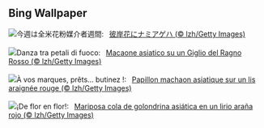 ## Bing Wallpaper
![](https://www.bing.com/th?id=OHR.AsianSwallowtail_JA-JP7699354207_UHD.jpg&w=1000)今週は全米花粉媒介者週間:&nbsp;&ensp;[彼岸花にナミアゲハ (© lzh/Getty Images)](https://www.bing.com/th?id=OHR.AsianSwallowtail_JA-JP7699354207_UHD.jpg)
<br><br/>
![](https://www.bing.com/th?id=OHR.AsianSwallowtail_IT-IT6116114113_UHD.jpg&w=1000)Danza tra petali di fuoco:&nbsp;&ensp;[Macaone asiatico su un Giglio del Ragno Rosso (© lzh/Getty Images)](https://www.bing.com/th?id=OHR.AsianSwallowtail_IT-IT6116114113_UHD.jpg)
<br><br/>
![](https://www.bing.com/th?id=OHR.AsianSwallowtail_FR-FR5577967148_UHD.jpg&w=1000)À vos marques, prêts… butinez !:&nbsp;&ensp;[Papillon machaon asiatique sur un lis araignée rouge (© lzh/Getty Images)](https://www.bing.com/th?id=OHR.AsianSwallowtail_FR-FR5577967148_UHD.jpg)
<br><br/>
![](https://www.bing.com/th?id=OHR.AsianSwallowtail_ES-ES0291489304_UHD.jpg&w=1000)¡De flor en flor!:&nbsp;&ensp;[Mariposa cola de golondrina asiática en un lirio araña rojo (© lzh/Getty Images)](https://www.bing.com/th?id=OHR.AsianSwallowtail_ES-ES0291489304_UHD.jpg)
<br><br/>
